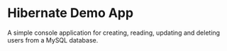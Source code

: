 # Hibernate Demo App
A simple console application for creating, reading, updating and deleting users from a MySQL database.
